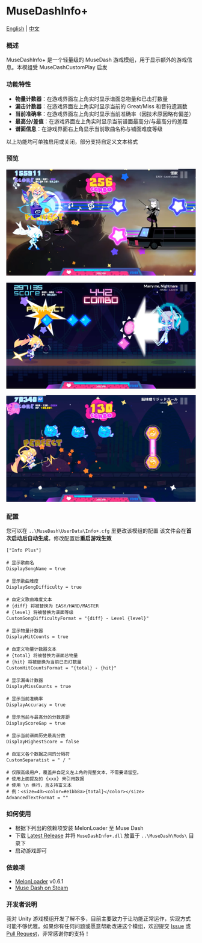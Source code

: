 # MuseDashInfo+

[English](README.md) | [中文](README_zh.md)

### 概述
MuseDashInfo+ 是一个轻量级的 MuseDash 游戏模组，用于显示额外的游戏信息。本模组受 MuseDashCustomPlay 启发

### 功能特性
- **物量计数器**：在游戏界面左上角实时显示谱面总物量和已击打数量
- **漏击计数器**：在游戏界面左上角实时显示当前的 Great/Miss 和音符遗漏数
- **当前准确率**：在游戏界面左上角实时显示当前准确率（因技术原因略有偏差）
- **最高分/差值**：在游戏界面左上角实时显示当前谱面最高分/与最高分的差距
- **谱面信息**：在游戏界面右上角显示当前歌曲名称与铺面难度等级

以上功能均可单独启用或关闭，部分支持自定义文本格式

### 预览
![预览1](Static/Preview1.webp)

![预览2](Static/Preview2.webp)

![预览3](Static/Preview3.webp)

### 配置
您可以在 `..\MuseDash\UserData\Info+.cfg` 里更改该模组的配置
该文件会在**首次启动后自动生成**，修改配置后**重启游戏生效**

```
["Info Plus"]

# 显示歌曲名
DisplaySongName = true

# 显示歌曲难度
DisplaySongDifficulty = true

# 自定义歌曲难度文本
# {diff} 将被替换为 EASY/HARD/MASTER
# {level} 将被替换为谱面等级
CustomSongDifficultyFormat = "{diff} - Level {level}"

# 显示物量计数器
DisplayHitCounts = true

# 自定义物量计数器文本
# {total} 将被替换为谱面总物量
# {hit} 将被替换为当前已击打数量
CustomHitCountsFormat = "{total} - {hit}"

# 显示漏击计数器
DisplayMissCounts = true

# 显示当前准确率
DisplayAccuracy = true

# 显示当前与最高分的分数差距
DisplayScoreGap = true

# 显示当前谱面历史最高分数
DisplayHighestScore = false

# 自定义各个数据之间的分隔符
CustomSeparatist = " / "

# 仅限高级用户，覆盖并自定义左上角的完整文本，不需要请留空。
# 使用上面提及的 {xxx} 来引用数据
# 使用 \n 换行，且支持富文本
# 例：<size=40><color=#e1bb8a>{total}</color></size>
AdvancedTextFormat = ""
```
### 如何使用
- 根据下列出的依赖项安装 MelonLoader 至 Muse Dash
- 下载 [Latest Release](https://github.com/KARPED1EM/MuseDashInfoPlus/releases) 并将 `MuseDashInfo+.dll` 放置于 `..\MuseDash\Mods\` 目录下
- 启动游戏即可

### 依赖项
- [MelonLoader](https://github.com/LavaGang/MelonLoader/releases) v0.6.1
- [Muse Dash on Steam](https://store.steampowered.com/app/774171/Muse_Dash/)

### 开发者说明
我对 Unity 游戏模组开发了解不多，目前主要致力于让功能正常运作，实现方式可能不够优雅。如果你有任何问题或愿意帮助改进这个模组，欢迎提交 [Issue](https://github.com/KARPED1EM/MuseDashInfoPlus/issues/new) 或 [Pull Request](https://github.com/KARPED1EM/MuseDashInfoPlus/compare)，非常感谢你的支持！
